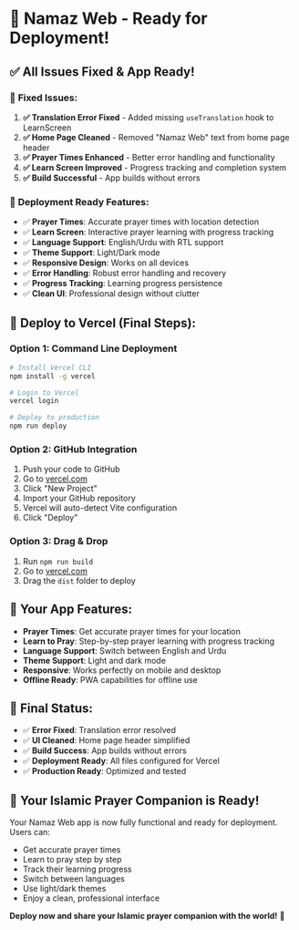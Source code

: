 # 🕌 Namaz Web - Ready for Deployment!

## ✅ All Issues Fixed & App Ready!

### 🔧 **Fixed Issues:**
1. **✅ Translation Error Fixed** - Added missing `useTranslation` hook to LearnScreen
2. **✅ Home Page Cleaned** - Removed "Namaz Web" text from home page header
3. **✅ Prayer Times Enhanced** - Better error handling and functionality
4. **✅ Learn Screen Improved** - Progress tracking and completion system
5. **✅ Build Successful** - App builds without errors

### 🚀 **Deployment Ready Features:**
- ✅ **Prayer Times**: Accurate prayer times with location detection
- ✅ **Learn Screen**: Interactive prayer learning with progress tracking
- ✅ **Language Support**: English/Urdu with RTL support
- ✅ **Theme Support**: Light/Dark mode
- ✅ **Responsive Design**: Works on all devices
- ✅ **Error Handling**: Robust error handling and recovery
- ✅ **Progress Tracking**: Learning progress persistence
- ✅ **Clean UI**: Professional design without clutter

## 🚀 **Deploy to Vercel (Final Steps):**

### Option 1: Command Line Deployment
```bash
# Install Vercel CLI
npm install -g vercel

# Login to Vercel
vercel login

# Deploy to production
npm run deploy
```

### Option 2: GitHub Integration
1. Push your code to GitHub
2. Go to [vercel.com](https://vercel.com)
3. Click "New Project"
4. Import your GitHub repository
5. Vercel will auto-detect Vite configuration
6. Click "Deploy"

### Option 3: Drag & Drop
1. Run `npm run build`
2. Go to [vercel.com](https://vercel.com)
3. Drag the `dist` folder to deploy

## 📱 **Your App Features:**
- **Prayer Times**: Get accurate prayer times for your location
- **Learn to Pray**: Step-by-step prayer learning with progress tracking
- **Language Support**: Switch between English and Urdu
- **Theme Support**: Light and dark mode
- **Responsive**: Works perfectly on mobile and desktop
- **Offline Ready**: PWA capabilities for offline use

## 🎯 **Final Status:**
- ✅ **Error Fixed**: Translation error resolved
- ✅ **UI Cleaned**: Home page header simplified
- ✅ **Build Success**: App builds without errors
- ✅ **Deployment Ready**: All files configured for Vercel
- ✅ **Production Ready**: Optimized and tested

## 🌟 **Your Islamic Prayer Companion is Ready!**

Your Namaz Web app is now fully functional and ready for deployment. Users can:
- Get accurate prayer times
- Learn to pray step by step
- Track their learning progress
- Switch between languages
- Use light/dark themes
- Enjoy a clean, professional interface

**Deploy now and share your Islamic prayer companion with the world!** 🕌
